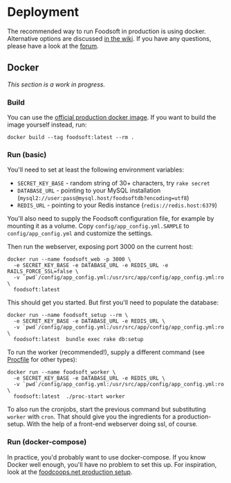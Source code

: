 # Deployment

The recommended way to run Foodsoft in production is using docker. Alternative options are
discussed [in the wiki](https://github.com/foodcoops/foodsoft/wiki/Deployment-notes). If you
have any questions, please have a look at the [forum](https://forum.foodsoft.net).

## Docker

_This section is a work in progress._

### Build

You can use the [official production docker image](https://hub.docker.com/r/foodcoops/foodsoft/).
If you want to build the image yourself instead, run:

    docker build --tag foodsoft:latest --rm .

### Run (basic)

You'll need to set at least the following environment variables:

* `SECRET_KEY_BASE` - random string of 30+ characters, try `rake secret`
* `DATABASE_URL` - pointing to your MySQL installation (`mysql2://user:pass@mysql.host/foodsoftdb?encoding=utf8`)
* `REDIS_URL` - pointing to your Redis instance (`redis://redis.host:6379`)

You'll also need to supply the Foodsoft configuration file, for example by
mounting it as a volume. Copy `config/app_config.yml.SAMPLE` to `config/app_config.yml`
and customize the settings.

Then run the webserver, exposing port 3000 on the current host:

    docker run --name foodsoft_web -p 3000 \
      -e SECRET_KEY_BASE -e DATABASE_URL -e REDIS_URL -e RAILS_FORCE_SSL=false \
      -v `pwd`/config/app_config.yml:/usr/src/app/config/app_config.yml:ro \
      foodsoft:latest

This should get you started. But first you'll need to populate the database:

    docker run --name foodsoft_setup --rm \
      -e SECRET_KEY_BASE -e DATABASE_URL -e REDIS_URL \
      -v `pwd`/config/app_config.yml:/usr/src/app/config/app_config.yml:ro \
      foodsoft:latest  bundle exec rake db:setup

To run the worker (recommended!), supply a different command
(see [Procfile](../Procfile) for other types):

    docker run --name foodsoft_worker \
      -e SECRET_KEY_BASE -e DATABASE_URL -e REDIS_URL \
      -v `pwd`/config/app_config.yml:/usr/src/app/config/app_config.yml:ro \
      foodsoft:latest  ./proc-start worker

To also run the cronjobs, start the previous command but substituting
`worker` with `cron`. That should give you the ingredients for a production-setup.
With the help of a front-end webserver doing ssl, of course.


### Run (docker-compose)

In practice, you'd probably want to use docker-compose. If you know Docker well enough,
you'll have no problem to set this up. For inspiration, look at the
[foodcoops.net production setup](https://github.com/foodcoops/foodcoops.net).

